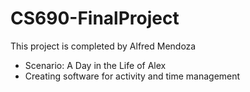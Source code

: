 # CS690-FinalProject

This project is completed by Alfred Mendoza

* Scenario: A Day in the Life of Alex
* Creating software for activity and time management
